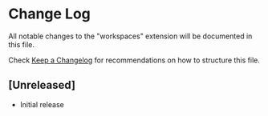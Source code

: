 # Change Log

All notable changes to the "workspaces" extension will be documented in this file.

Check [Keep a Changelog](http://keepachangelog.com/) for recommendations on how to structure this file.

## [Unreleased]

- Initial release